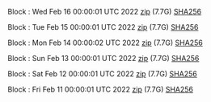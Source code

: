 Block [](https://insight.dash.org/insight/block/): Wed Feb 16 00:00:01 UTC 2022 [zip](https://dash-bootstrap.ams3.digitaloceanspaces.com/mainnet/2022-02-16/bootstrap.dat.zip) (7.7G) [SHA256](https://dash-bootstrap.ams3.digitaloceanspaces.com/mainnet/2022-02-16/sha256.txt)

Block [](https://insight.dash.org/insight/block/): Tue Feb 15 00:00:01 UTC 2022 [zip](https://dash-bootstrap.ams3.digitaloceanspaces.com/mainnet/2022-02-15/bootstrap.dat.zip) (7.7G) [SHA256](https://dash-bootstrap.ams3.digitaloceanspaces.com/mainnet/2022-02-15/sha256.txt)

Block [](https://insight.dash.org/insight/block/): Mon Feb 14 00:00:02 UTC 2022 [zip](https://dash-bootstrap.ams3.digitaloceanspaces.com/mainnet/2022-02-14/bootstrap.dat.zip) (7.7G) [SHA256](https://dash-bootstrap.ams3.digitaloceanspaces.com/mainnet/2022-02-14/sha256.txt)

Block [](https://insight.dash.org/insight/block/): Sun Feb 13 00:00:01 UTC 2022 [zip](https://dash-bootstrap.ams3.digitaloceanspaces.com/mainnet/2022-02-13/bootstrap.dat.zip) (7.7G) [SHA256](https://dash-bootstrap.ams3.digitaloceanspaces.com/mainnet/2022-02-13/sha256.txt)

Block [](https://insight.dash.org/insight/block/): Sat Feb 12 00:00:01 UTC 2022 [zip](https://dash-bootstrap.ams3.digitaloceanspaces.com/mainnet/2022-02-12/bootstrap.dat.zip) (7.7G) [SHA256](https://dash-bootstrap.ams3.digitaloceanspaces.com/mainnet/2022-02-12/sha256.txt)

Block [](https://insight.dash.org/insight/block/): Fri Feb 11 00:00:01 UTC 2022 [zip](https://dash-bootstrap.ams3.digitaloceanspaces.com/mainnet/2022-02-11/bootstrap.dat.zip) (7.7G) [SHA256](https://dash-bootstrap.ams3.digitaloceanspaces.com/mainnet/2022-02-11/sha256.txt)
